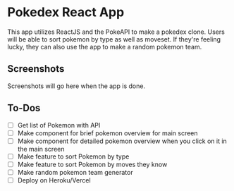 # Pokedex React App

This app utilizes ReactJS and the PokeAPI to make a pokedex clone. Users will be able to sort pokemon by type as well as moveset. If they're feeling lucky, they can also use the app to make a random pokemon team.

## Screenshots

Screenshots will go here when the app is done.

## To-Dos

- [ ] Get list of Pokemon with API
- [ ] Make component for brief pokemon overview for main screen
- [ ] Make component for detailed pokemon overview when you click on it in the main screen
- [ ] Make feature to sort Pokemon by type
- [ ] Make feature to sort Pokemon by moves they know
- [ ] Make random pokemon team generator
- [ ] Deploy on Heroku/Vercel
